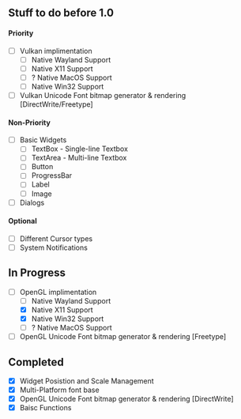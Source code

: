 ## Stuff to do before 1.0

#### Priority

- [ ] Vulkan implimentation
  - [ ] Native Wayland Support
  - [ ] Native X11 Support
  - [ ] ? Native MacOS Support
  - [ ] Native Win32 Support

- [ ] Vulkan Unicode Font bitmap generator & rendering [DirectWrite/Freetype]

#### Non-Priority

- [ ] Basic Widgets
  - [ ] TextBox  - Single-line Textbox
  - [ ] TextArea - Multi-line Textbox
  - [ ] Button
  - [ ] ProgressBar
  - [ ] Label
  - [ ] Image
- [ ] Dialogs

#### Optional

- [ ] Different Cursor types
- [ ] System Notifications

## In Progress

- [ ] OpenGL implimentation
  - [ ] Native Wayland Support
  - [x] Native X11 Support
  - [x] Native Win32 Support
  - [ ] ? Native MacOS Support

- [ ] OpenGL Unicode Font bitmap generator & rendering [Freetype]

## Completed

- [x] Widget Posistion and Scale Management
- [x] Multi-Platform font base
- [x] OpenGL Unicode Font bitmap generator & rendering [DirectWrite]
- [x] Baisc Functions